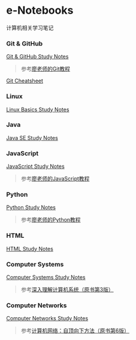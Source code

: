# e-Notebooks
计算机相关学习笔记
### Git & GitHub

[Git & GitHub Study Notes](https://github.com/KEVISONG/e-notebooks/blob/master/Git%20%26%20GitHub/Git%20%26%20GitHub%20Study%20Notes.md#git--github-study-notes)  
> 参考[廖老师的Git教程](https://www.liaoxuefeng.com/wiki/0013739516305929606dd18361248578c67b8067c8c017b000)  

[Git Cheatsheet](https://github.com/KEVISONG/e-notebooks/blob/master/Git%20%26%20GitHub/Git%20Cheatsheet.pdf)

### Linux

[Linux Basics Study Notes](https://github.com/KEVISONG/e-notebooks/blob/master/Linux/Linux%20Basics%20Study%20Notes.md#linux-basics-study-notes)

### Java

[Java SE Study Notes](https://github.com/KEVISONG/e-notebooks/blob/master/Java/Java%20SE%20Study%20Notes.md#java-se-study-notes)

### JavaScript

[JavaScript Study Notes](https://github.com/KEVISONG/e-notebooks/blob/master/JavaScript/JavaScript%20Study%20Notes.md#javascript-study-notes)  
> 参考[廖老师的JavaScript教程](https://www.liaoxuefeng.com/wiki/001434446689867b27157e896e74d51a89c25cc8b43bdb3000)


### Python

[Python Study Notes](https://github.com/KEVISONG/e-notebooks/blob/master/Python/Python%20Study%20Notes.md#python-study-notes)  
> 参考[廖老师的Python教程](https://www.liaoxuefeng.com/wiki/0014316089557264a6b348958f449949df42a6d3a2e542c000)

### HTML

[HTML Study Notes](https://github.com/KEVISONG/e-notebooks/blob/master/HTML/HTML%20Study%20Notes.md#html-study-notes)

### Computer Systems

[Computer Systems Study Notes](https://github.com/KEVISONG/e-notebooks/tree/master/Computer%20Systems)  
> 参考[深入理解计算机系统（原书第3版）](https://book.douban.com/subject/26912767/)

### Computer Networks

[Computer Networks Study Notes](https://github.com/KEVISONG/e-notebooks/tree/master/Computer%20Networks)

> 参考[计算机网络：自顶向下方法（原书第6版）](https://book.douban.com/subject/26176870/)